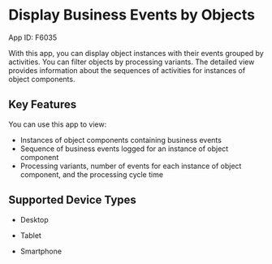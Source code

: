 <!-- loiof6e134ca3f71494fb2d31f0843fd4798 -->

# Display Business Events by Objects

App ID: F6035



With this app, you can display object instances with their events grouped by activities. You can filter objects by processing variants. The detailed view provides information about the sequences of activities for instances of object components.



<a name="loiof6e134ca3f71494fb2d31f0843fd4798__section_l5z_bwl_tsb"/>

## Key Features

You can use this app to view:

-   Instances of object components containing business events
-   Sequence of business events logged for an instance of object component
-   Processing variants, number of events for each instance of object component, and the processing cycle time



<a name="loiof6e134ca3f71494fb2d31f0843fd4798__section_m5z_bwl_tsb"/>

## Supported Device Types

-   Desktop

-   Tablet

-   Smartphone


